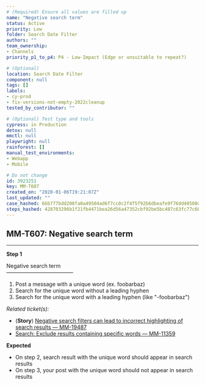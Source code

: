 ```yaml
---
# (Required) Ensure all values are filled up
name: "Negative search term"
status: Active
priority: Low
folder: Search Date Filter
authors: ""
team_ownership: 
- Channels
priority_p1_to_p4: P4 - Low-Impact (Edge or unsuitable to repeat?)

# (Optional)
location: Search Date Filter
component: null
tags: []
labels: 
- cy-prod
- fix-versions-not-empty-2022cleanup
tested_by_contributor: ""

# (Optional) Test type and tools
cypress: in Production
detox: null
mmctl: null
playwright: null
rainforest: []
manual_test_environments: 
- Webapp
- Mobile

# Do not change
id: 3923251
key: MM-T607
created_on: "2020-01-06T19:21:07Z"
last_updated: ""
case_hashed: 6bb777bdd208fa0a49504ad6f7cc0c2f4f5f92b6dbeafe9f76dd40508d9b96f3c617b30475307f26e29f6789b97f1d09
steps_hashed: 428703296b1f21fb4471bea26d56a47352cbf92be5bc487c63fc77c60a81db1c3a3397a12ae156c2c46862b07bd5590f
---
```


<!-- (Auto-generated) Based on frontmatter's "key" and "name" -->

## MM-T607: Negative search term

---

**Step 1**

Negative search term\
–––––––––––––––––––––––––

1. Post a message with a unique word (ex. foobarbaz)
2. Search for the unique word without a leading hyphen
3. Search for the unique word with a leading hyphen (like "-foobarbaz")

_Related ticket(s):_

- (**Story**) [Negative search filters can lead to incorrect highlighting of search results — MM-19487](https://mattermost.atlassian.net/browse/MM-19487)
- [Search: Exclude results containing specific words — MM-11359](https://mattermost.atlassian.net/browse/MM-11359)

**Expected**

- On step 2, search result with the unique word should appear in search results
- On step 3, your post with the unique word should not appear in search results
